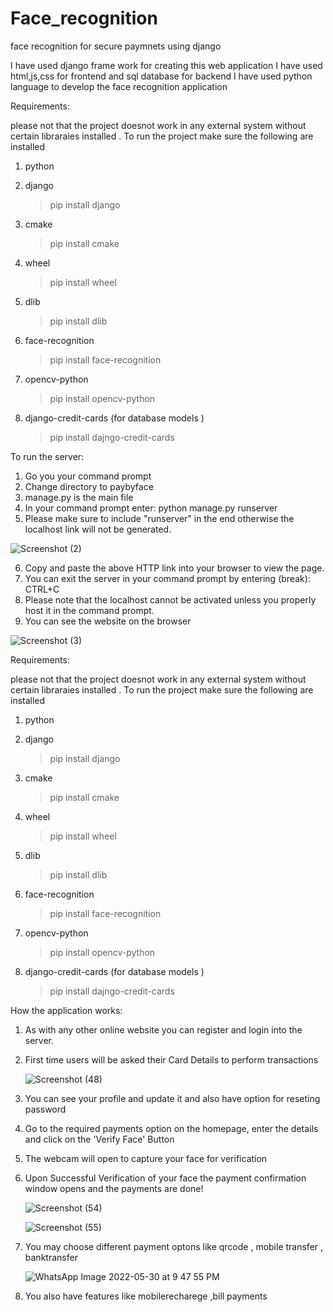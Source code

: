 # Face_recognition
face recognition for secure paymnets using django

I have used django frame work for creating this web application
I have used html,js,css for frontend and sql database for backend
I have used python language to develop the face recognition application

Requirements:


please not that the project doesnot work in any external system without certain libraraies installed . To run the project make sure the following are installed

1. python
2. django
   >pip install django

3. cmake
   >pip install cmake
4. wheel
   >pip install wheel
   
5. dlib
   >pip install dlib
   
6. face-recognition
    >pip install face-recognition
    
7. opencv-python
    >pip install opencv-python
    
8. django-credit-cards (for database models )
    >pip install dajngo-credit-cards


To run the server:

1. Go you your command prompt
2. Change directory to paybyface
3. manage.py is the main file
4. In your command prompt enter: python manage.py runserver
5. Please make sure to include "runserver" in the end otherwise the localhost link will not be generated.

  ![Screenshot (2)](https://user-images.githubusercontent.com/94437043/171025219-fdd57707-2145-43ee-92f6-d03b128bdba0.png)


6. Copy and paste the above HTTP link into your browser to view the page.
7. You can exit the server in your command prompt by entering (break): CTRL+C
8. Please note that the localhost cannot be activated unless you properly host it in the command prompt.
9. You can see the website on the browser

![Screenshot (3)](https://user-images.githubusercontent.com/94437043/171025665-f2947fde-2524-45c6-b9f6-10d98d129b24.png)


Requirements:


please not that the project doesnot work in any external system without certain libraraies installed . To run the project make sure the following are installed

1. python
2. django
   >pip install django

3. cmake
   >pip install cmake
4. wheel
   >pip install wheel
   
5. dlib
   >pip install dlib
   
6. face-recognition
    >pip install face-recognition
    
7. opencv-python
    >pip install opencv-python
    
8. django-credit-cards (for database models )
    >pip install dajngo-credit-cards

How the application works:

1. As with any other online website you can register and login into the server.
2. First time users will be asked their Card Details to perform transactions   

    ![Screenshot (48)](https://user-images.githubusercontent.com/94437043/171028634-a4ed63b8-0eb2-4059-bec6-b09e80a033e5.png)

3. You can see your profile and update it and also have option for reseting password
4. Go to the required payments option on the homepage, enter the details and click on the 'Verify Face' Button
5. The webcam will open to capture your face for verification
    

6. Upon Successful Verification of your face the payment confirmation window opens and the payments are done!
  
     ![Screenshot (54)](https://user-images.githubusercontent.com/94437043/171029221-01602a46-fd92-462f-91e5-88e1d9e72333.png)

     ![Screenshot (55)](https://user-images.githubusercontent.com/94437043/171029258-11947581-6ce9-43ea-8d9d-608e8aa7c365.png)



7. You may choose different payment optons like qrcode , mobile transfer , banktransfer
      
     ![WhatsApp Image 2022-05-30 at 9 47 55 PM](https://user-images.githubusercontent.com/94437043/171030720-c31604d2-651a-4593-8591-29541383faec.jpeg)

     
8. You also have features like mobilerecharege ,bill payments
